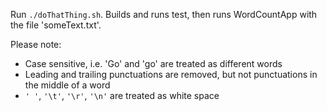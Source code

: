 Run `./doThatThing.sh`. Builds and runs test, then runs WordCountApp with the file 'someText.txt'.

Please note:
- Case sensitive, i.e. 'Go' and 'go' are treated as different words
- Leading and trailing punctuations are removed, but not punctuations in the middle of a word
- `' '`, `'\t'`, `'\r'`, `'\n'` are treated as white space

